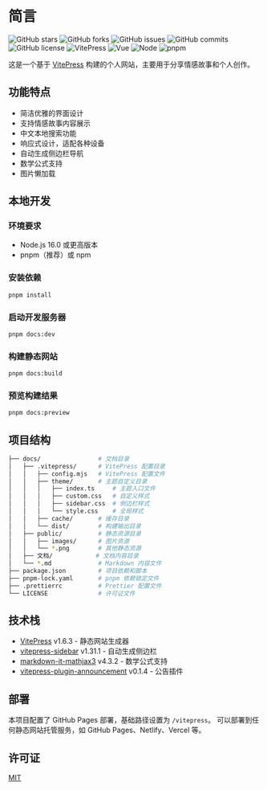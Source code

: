 # 简言

![GitHub stars](https://img.shields.io/github/stars/1411430556/vitepress?style=flat-square&logo=github&color=yellow&label=Stars)
![GitHub forks](https://img.shields.io/github/forks/1411430556/vitepress?style=flat-square&logo=github&color=blue&label=Forks)
![GitHub issues](https://img.shields.io/github/issues/1411430556/vitepress?style=flat-square&logo=github&color=red&label=Issues)
![GitHub commits](https://img.shields.io/github/commit-activity/t/1411430556/vitepress?style=flat-square&logo=github&color=green&label=Commits&include_all_commits)
![GitHub license](https://img.shields.io/github/license/1411430556/vitepress?style=flat-square&logo=github)
![VitePress](https://img.shields.io/badge/VitePress-1.6.3-brightgreen?style=flat-square&logo=vite)
![Vue](https://img.shields.io/badge/Vue-3.0+-brightgreen?style=flat-square&logo=vue.js)
![Node](https://img.shields.io/badge/Node-22.16.0-brightgreen?style=flat-square&logo=node.js)
![pnpm](https://img.shields.io/badge/pnpm-10.12.3-blue?style=flat-square&logo=pnpm)

这是一个基于 [VitePress](https://vitepress.dev/) 构建的个人网站，主要用于分享情感故事和个人创作。

## 功能特点

- 简洁优雅的界面设计
- 支持情感故事内容展示
- 中文本地搜索功能
- 响应式设计，适配各种设备
- 自动生成侧边栏导航
- 数学公式支持
- 图片懒加载

## 本地开发

### 环境要求

- Node.js 16.0 或更高版本
- pnpm（推荐）或 npm

### 安装依赖

```bash
pnpm install
```

### 启动开发服务器

```bash
pnpm docs:dev
```

### 构建静态网站

```bash
pnpm docs:build
```

### 预览构建结果

```bash
pnpm docs:preview
```

## 项目结构

```bash
├── docs/                # 文档目录
│   ├── .vitepress/      # VitePress 配置目录
│   │   ├── config.mjs   # VitePress 配置文件
│   │   ├── theme/       # 主题自定义目录
│   │   │   ├── index.ts     # 主题入口文件
│   │   │   ├── custom.css   # 自定义样式
│   │   │   ├── sidebar.css  # 侧边栏样式
│   │   │   └── style.css    # 全局样式
│   │   ├── cache/       # 缓存目录
│   │   └── dist/        # 构建输出目录
│   ├── public/          # 静态资源目录
│   │   ├── images/      # 图片资源
│   │   └── *.png        # 其他静态资源
│   ├── 文档/            # 文档内容目录
│   └── *.md             # Markdown 内容文件
├── package.json         # 项目依赖和脚本
├── pnpm-lock.yaml       # pnpm 依赖锁定文件
├── .prettierrc          # Prettier 配置文件
└── LICENSE              # 许可证文件
```

## 技术栈

- [VitePress](https://vitepress.dev/) v1.6.3 - 静态网站生成器
- [vitepress-sidebar](https://www.npmjs.com/package/vitepress-sidebar) v1.31.1 - 自动生成侧边栏
- [markdown-it-mathjax3](https://www.npmjs.com/package/markdown-it-mathjax3) v4.3.2 - 数学公式支持
- [vitepress-plugin-announcement](https://www.npmjs.com/package/vitepress-plugin-announcement) v0.1.4 - 公告插件

## 部署

本项目配置了 GitHub Pages 部署，基础路径设置为 `/vitepress`。
可以部署到任何静态网站托管服务，如 GitHub Pages、Netlify、Vercel 等。

## 许可证

[MIT](LICENSE) 
